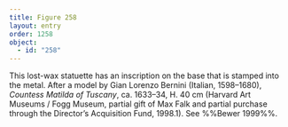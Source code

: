```yaml
---
title: Figure 258
layout: entry
order: 1258
object:
  - id: "258"
---
```


This lost-wax statuette has an inscription on the base that is stamped into the metal. After a model by Gian Lorenzo Bernini (Italian, 1598–1680), *Countess Matilda of Tuscany*, ca. 1633–34, H. 40 cm (Harvard Art Museums / Fogg Museum, partial gift of Max Falk and partial purchase through the Director’s Acquisition Fund, 1998.1). See %%Bewer 1999%%.
